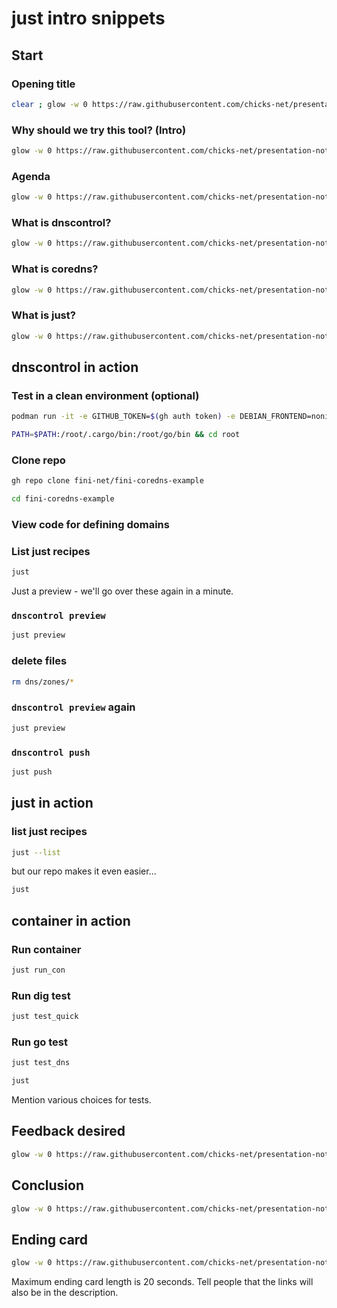 # just intro snippets

## Start

### Opening title

```bash
clear ; glow -w 0 https://raw.githubusercontent.com/chicks-net/presentation-notes/refs/heads/main/fini-coredns-example/OPENING.md
```

### Why should we try this tool? (Intro)

```bash
glow -w 0 https://raw.githubusercontent.com/chicks-net/presentation-notes/refs/heads/main/fini-coredns-example/FEATURES.md
```

### Agenda

```bash
glow -w 0 https://raw.githubusercontent.com/chicks-net/presentation-notes/refs/heads/main/fini-coredns-example/AGENDA.md
```

### What is dnscontrol?

```bash
glow -w 0 https://raw.githubusercontent.com/chicks-net/presentation-notes/refs/heads/main/fini-coredns-example/FEATURES_dnscontrol.md
```

### What is coredns?

```bash
glow -w 0 https://raw.githubusercontent.com/chicks-net/presentation-notes/refs/heads/main/fini-coredns-example/FEATURES_coredns.md
```

### What is just?

```bash
glow -w 0 https://raw.githubusercontent.com/chicks-net/presentation-notes/refs/heads/main/fini-coredns-example/FEATURES_just.md
```

## dnscontrol in action

### Test in a clean environment (optional)

```bash
podman run -it -e GITHUB_TOKEN=$(gh auth token) -e DEBIAN_FRONTEND=noninteractive -e TZ=UTC ubuntu:24.04 bash -c "apt update && apt install -y git gh podman rustup gcc jq golang && go install github.com/StackExchange/dnscontrol/v4@latest && rustup default stable && cargo install just && bash"
```

```bash
PATH=$PATH:/root/.cargo/bin:/root/go/bin && cd root
```

### Clone repo

```bash
gh repo clone fini-net/fini-coredns-example
```

```bash
cd fini-coredns-example
```

### View code for defining domains

### List just recipes

```bash
just
```

Just a preview - we'll go over these again in a minute.

### `dnscontrol preview`

```bash
just preview
```

### delete files

```bash
rm dns/zones/*
```

### `dnscontrol preview` again

```bash
just preview
```

### `dnscontrol push`

```bash
just push
```

## just in action

### list just recipes

```bash
just --list
```

but our repo makes it even easier...

```bash
just
```

## container in action

### Run container

```bash
just run_con
```

### Run dig test

```bash
just test_quick
```

### Run go test

```bash
just test_dns
```

```bash
just
```

Mention various choices for tests.

## Feedback desired

```bash
glow -w 0 https://raw.githubusercontent.com/chicks-net/presentation-notes/refs/heads/main/fini-coredns-example/FEEDBACK.md
```

## Conclusion

```bash
glow -w 0 https://raw.githubusercontent.com/chicks-net/presentation-notes/refs/heads/main/fini-coredns-example/CONCLUSION.md
```

## Ending card

```bash
glow -w 0 https://raw.githubusercontent.com/chicks-net/presentation-notes/refs/heads/main/fini-coredns-example/ENDING_LINKS.md
```

Maximum ending card length is 20 seconds.  Tell people that the links
will also be in the description.
